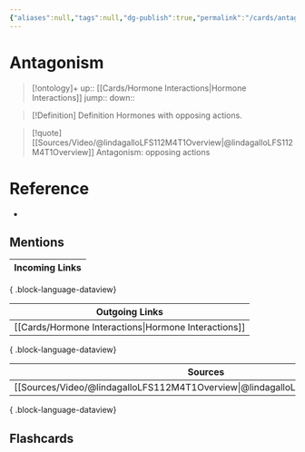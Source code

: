 ```yaml
---
{"aliases":null,"tags":null,"dg-publish":true,"permalink":"/cards/antagonism/","dgPassFrontmatter":true}
---
```


# Antagonism

> [!ontology]+
> up:: [[Cards/Hormone Interactions\|Hormone Interactions]]
> jump:: 
> down:: 

> [!Definition] Definition
> Hormones with opposing actions.

> [!quote] [[Sources/Video/@lindagalloLFS112M4T1Overview\|@lindagalloLFS112M4T1Overview]]
> Antagonism: opposing actions

# Reference

- 

## Mentions

| Incoming Links |
| -------------- |

{ .block-language-dataview}

| Outgoing Links                                          |
| ------------------------------------------------------- |
| [[Cards/Hormone Interactions\|Hormone Interactions]] |

{ .block-language-dataview}

| Sources                                                                           |
| --------------------------------------------------------------------------------- |
| [[Sources/Video/@lindagalloLFS112M4T1Overview\|@lindagalloLFS112M4T1Overview]] |

{ .block-language-dataview}

## Flashcards